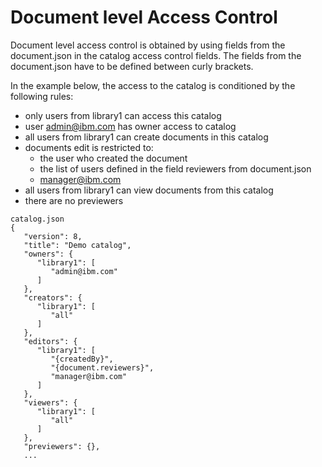 # Document level Access Control

Document level access control is obtained by using fields from the document.json in the catalog access control fields. The fields from the document.json have to be defined between curly brackets.

In the example below, the access to the catalog is conditioned by the following rules:
- only users from library1 can access this catalog
- user admin@ibm.com has owner access to catalog
- all users from library1 can create documents in this catalog
- documents edit is restricted to: 
  - the user who created the document
  - the list of users defined in the field reviewers from document.json
  - manager@ibm.com
- all users from library1 can view documents from this catalog
- there are no previewers

```
catalog.json
{
   "version": 8,
   "title": "Demo catalog",
   "owners": {
      "library1": [
         "admin@ibm.com"
      ]
   },
   "creators": {
      "library1": [
         "all"
      ]
   },
   "editors": {
      "library1": [
         "{createdBy}",
         "{document.reviewers}",
         "manager@ibm.com"
      ]
   },
   "viewers": {
      "library1": [
         "all"
      ]
   },
   "previewers": {},
   ...
```
